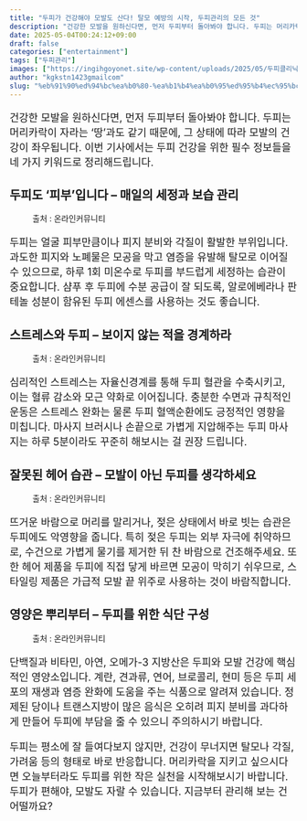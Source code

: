 ```yaml
---
title: "두피가 건강해야 모발도 산다! 탈모 예방의 시작, 두피관리의 모든 것"
description: "건강한 모발을 원하신다면, 먼저 두피부터 돌아봐야 합니다. 두피는 머리카락이 자라는 ‘땅’과도 같기 때문에, 그 상태에 따라 모발의 건강이 좌우됩니다. 이번 기사에서는 두피 건강을 위한 필수 정보들을 네 가지 키워드로 정리해드립니다."
date: 2025-05-04T00:24:12+09:00
draft: false
categories: ["entertainment"]
tags: ["두피관리"]
images: ["https://ingihgoyonet.site/wp-content/uploads/2025/05/두피클리닉-1024x576.jpg", "https://ingihgoyonet.site/wp-content/uploads/2025/05/모발관리-1024x683.jpg", "https://ingihgoyonet.site/wp-content/uploads/2025/05/두피건강-1024x683.jpg", "https://ingihgoyonet.site/wp-content/uploads/2025/05/두피관리-1024x684.jpg"]
author: "kgkstn1423gmailcom"
slug: "%eb%91%90%ed%94%bc%ea%b0%80-%ea%b1%b4%ea%b0%95%ed%95%b4%ec%95%bc-%eb%aa%a8%eb%b0%9c%eb%8f%84-%ec%82%b0%eb%8b%a4-%ed%83%88%eb%aa%a8-%ec%98%88%eb%b0%a9%ec%9d%98-%ec%8b%9c%ec%9e%91-%eb%91%90%ed%94%bc"
---
```


<p style="font-size:18px">건강한 모발을 원하신다면, 먼저 두피부터 돌아봐야 합니다. 두피는 머리카락이 자라는 ‘땅’과도 같기 때문에, 그 상태에 따라 모발의 건강이 좌우됩니다. 이번 기사에서는 두피 건강을 위한 필수 정보들을 네 가지 키워드로 정리해드립니다.</p> <h2 >두피도 ‘피부’입니다 – 매일의 세정과 보습 관리</h2> <figure ><img src="https://ingihgoyonet.site/wp-content/uploads/2025/05/두피클리닉-1024x576.jpg" alt="" style="aspect-ratio:16/9;object-fit:cover"/><figcaption >출처 : 온라인커뮤니티</figcaption></figure> <p style="font-size:18px">두피는 얼굴 피부만큼이나 피지 분비와 각질이 활발한 부위입니다. 과도한 피지와 노폐물은 모공을 막고 염증을 유발해 탈모로 이어질 수 있으므로, 하루 1회 미온수로 두피를 부드럽게 세정하는 습관이 중요합니다. 샴푸 후 두피에 수분 공급이 잘 되도록, 알로에베라나 판테놀 성분이 함유된 두피 에센스를 사용하는 것도 좋습니다.</p> <h2 >스트레스와 두피 – 보이지 않는 적을 경계하라</h2> <figure ><img src="https://ingihgoyonet.site/wp-content/uploads/2025/05/모발관리-1024x683.jpg" alt="" style="aspect-ratio:16/9;object-fit:cover"/><figcaption >출처 : 온라인커뮤니티</figcaption></figure> <p style="font-size:18px">심리적인 스트레스는 자율신경계를 통해 두피 혈관을 수축시키고, 이는 혈류 감소와 모근 약화로 이어집니다. 충분한 수면과 규칙적인 운동은 스트레스 완화는 물론 두피 혈액순환에도 긍정적인 영향을 미칩니다. 마사지 브러시나 손끝으로 가볍게 지압해주는 두피 마사지는 하루 5분이라도 꾸준히 해보시는 걸 권장 드립니다.</p> <h2 >잘못된 헤어 습관 – 모발이 아닌 두피를 생각하세요</h2> <figure ><img src="https://ingihgoyonet.site/wp-content/uploads/2025/05/두피건강-1024x683.jpg" alt="" style="aspect-ratio:16/9;object-fit:cover"/><figcaption >출처 : 온라인커뮤니티</figcaption></figure> <p style="font-size:18px">뜨거운 바람으로 머리를 말리거나, 젖은 상태에서 바로 빗는 습관은 두피에도 악영향을 줍니다. 특히 젖은 두피는 외부 자극에 취약하므로, 수건으로 가볍게 물기를 제거한 뒤 찬 바람으로 건조해주세요. 또한 헤어 제품을 두피에 직접 닿게 바르면 모공이 막히기 쉬우므로, 스타일링 제품은 가급적 모발 끝 위주로 사용하는 것이 바람직합니다.</p> <h2 >영양은 뿌리부터 – 두피를 위한 식단 구성</h2> <figure ><img src="https://ingihgoyonet.site/wp-content/uploads/2025/05/두피관리-1024x684.jpg" alt="" style="aspect-ratio:16/9;object-fit:cover"/><figcaption >출처 : 온라인커뮤니티</figcaption></figure> <p style="font-size:18px">단백질과 비타민, 아연, 오메가-3 지방산은 두피와 모발 건강에 핵심적인 영양소입니다. 계란, 견과류, 연어, 브로콜리, 현미 등은 두피 세포의 재생과 염증 완화에 도움을 주는 식품으로 알려져 있습니다. 정제된 당이나 트랜스지방이 많은 음식은 오히려 피지 분비를 과다하게 만들어 두피에 부담을 줄 수 있으니 주의하시기 바랍니다.</p> <p style="font-size:18px">두피는 평소에 잘 들여다보지 않지만, 건강이 무너지면 탈모나 각질, 가려움 등의 형태로 바로 반응합니다. 머리카락을 지키고 싶으시다면 오늘부터라도 두피를 위한 작은 실천을 시작해보시기 바랍니다. 두피가 편해야, 모발도 자랄 수 있습니다. 지금부터 관리해 보는 건 어떨까요?</p>